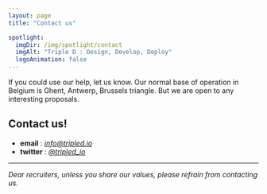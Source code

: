 ```yaml
---
layout: page
title: "Contact us"

spotlight:
  imgDir: /img/spotlight/contact
  imgAlt: "Triple D : Design, Develop, Deploy"
  logoAnimation: false
---
```


If you could use our help, let us know. Our normal base of operation in Belgium is Ghent, Antwerp, Brussels triangle. But we are open to any interesting proposals.

## Contact us!

+ **email** : *[info@tripled.io](mailto:info@tripled.io)*
+ **twitter** : *[@tripled_io](https://twitter.com/tripled_io)*

***

*Dear recruiters, unless you share our values, please refrain from contacting us.*